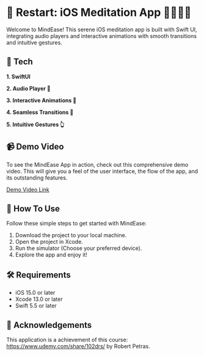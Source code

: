 # 🌿 Restart: iOS Meditation App 🧘‍♀️🧘‍♂️

Welcome to MindEase! This serene iOS meditation app is built with Swift UI, integrating audio players and interactive animations with smooth transitions and intuitive gestures. 

## 🎁 Tech

**1. SwiftUI** 

**2. Audio Player 🎵**

**3. Interactive Animations 🚀** 

**4. Seamless Transitions 🌊** 

**5. Intuitive Gestures 👆**

## 📹 Demo Video
To see the MindEase App in action, check out this comprehensive demo video. This will give you a feel of the user interface, the flow of the app, and its outstanding features. 

[Demo Video Link](https://github.com/tony-go/Restart/assets/22824417/c2aae56a-0730-48a9-abf4-61183bbbd843) 

## 🎈 How To Use
Follow these simple steps to get started with MindEase:

1. Download the project to your local machine.
2. Open the project in Xcode.
3. Run the simulator (Choose your preferred device).
4. Explore the app and enjoy it!

## 🛠 Requirements
- iOS 15.0 or later
- Xcode 13.0 or later
- Swift 5.5 or later

## 🎉 Acknowledgements
This application is a achievement of this course: https://www.udemy.com/share/102drs/ by Robert Petras.






